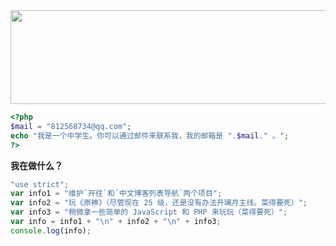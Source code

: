<img src="https://readme-typing-svg.herokuapp.com/?lines=It+will+never+be+dark;if+there+is+a+light+in+everyone%27s+heart.&color=6495ED&center=true" width="2000" height="150">

```php
<?php
$mail = "812568734@qq.com";
echo "我是一个中学生。你可以通过邮件来联系我，我的邮箱是 ".$mail." 。";
?>
```

**我在做什么？**

```javascript
"use strict";
var info1 = "维护`开往`和`中文博客列表导航`两个项目";
var info2 = "玩《原神》（尽管现在 25 级，还是没有办法开璃月主线。菜得要死）";
var info3 = "稍微拿一些简单的 JavaScript 和 PHP 来玩玩（菜得要死）";
var info = info1 + "\n" + info2 + "\n" + info3;
console.log(info);
```
